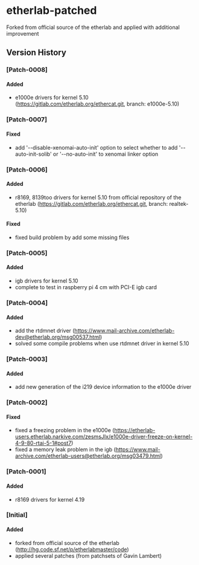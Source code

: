 # **etherlab-patched**
Forked from official source of the etherlab and applied with additional improvement

## **Version History**
### **[Patch-0008]**
#### Added
- e1000e drivers for kernel 5.10 (https://gitlab.com/etherlab.org/ethercat.git, branch: e1000e-5.10)
### **[Patch-0007]**
#### Fixed
- add '--disable-xenomai-auto-init' option to select whether to add '--auto-init-solib' or '--no-auto-init' to xenomai linker option
### **[Patch-0006]**
#### Added
- r8169, 8139too drivers for kernel 5.10 from official repository of the etherlab (https://gitlab.com/etherlab.org/ethercat.git, branch: realtek-5.10)
#### Fixed
- fixed build problem by add some missing files 
### **[Patch-0005]**
#### Added
- igb drivers for kernel 5.10
- complete to test in raspberry pi 4 cm with PCI-E igb card
### **[Patch-0004]**
#### Added
- add the rtdmnet driver (https://www.mail-archive.com/etherlab-dev@etherlab.org/msg00537.html)
- solved some compile problems when use rtdmnet driver in kernel 5.10
### **[Patch-0003]**
#### Added
- add new generation of the i219 device information to the e1000e driver 
### **[Patch-0002]**
#### Fixed
- fixed a freezing problem in the e1000e (https://etherlab-users.etherlab.narkive.com/zesmsJIx/e1000e-driver-freeze-on-kernel-4-9-80-rtai-5-1#post7)
- fixed a memory leak problem in the igb (https://www.mail-archive.com/etherlab-users@etherlab.org/msg03479.html)
### **[Patch-0001]**
#### Added
- r8169 drivers for kernel 4.19 
### **[Initial]**
#### Added
- forked from official source of the etherlab (http://hg.code.sf.net/p/etherlabmaster/code)
- applied several patches (from patchsets of Gavin Lambert) 

